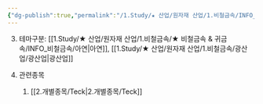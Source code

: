 ```yaml
---
{"dg-publish":true,"permalink":"/1.Study/★ 산업/원자재 산업/1.비철금속/INFO_정련,제련,광산 등/아연 광산/","created":"2024-11-20T21:02:28.625+09:00","updated":"2025-06-03T20:07:20.353+09:00"}
---
```




3. 테마구분: [[1.Study/★ 산업/원자재 산업/1.비철금속/★ 비철금속 & 귀금속/INFO_비철금속/아연\|아연]], [[1.Study/★ 산업/원자재 산업/1.비철금속/광산업/광산업\|광산업]]


1. 관련종목
	1. [[2.개별종목/Teck\|2.개별종목/Teck]]